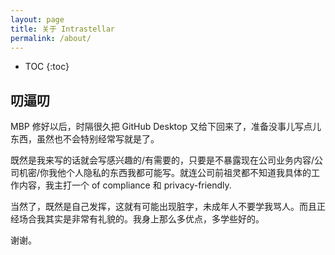 ```yaml
---
layout: page
title: 关于 Intrastellar
permalink: /about/
---
```


* TOC
{:toc}

## 叨逼叨

MBP 修好以后，时隔很久把 GitHub Desktop 又给下回来了，准备没事儿写点儿东西，虽然也不会特别经常写就是了。

既然是我来写的话就会写感兴趣的/有需要的，只要是不暴露现在公司业务内容/公司机密/你我他个人隐私的东西我都可能写。就连公司前祖灵都不知道我具体的工作内容，我主打一个 of compliance 和 privacy-friendly. 

当然了，既然是自己发挥，这就有可能出现脏字，未成年人不要学我骂人。而且正经场合我其实是非常有礼貌的。我身上那么多优点，多学些好的。

谢谢。

